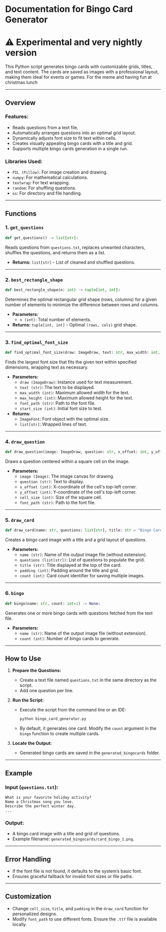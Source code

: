 # Documentation for Bingo Card Generator

# :warning: Experimental and very nightly version

This Python script generates bingo cards with customizable grids, titles, and text content. The cards are saved as images with a professional layout, making them ideal for events or games. For the meme and having fun at christmas lunch

---

## Overview

### Features:
- Reads questions from a text file.
- Automatically arranges questions into an optimal grid layout.
- Dynamically adjusts font size to fit text within cells.
- Creates visually appealing bingo cards with a title and grid.
- Supports multiple bingo cards generation in a single run.

### Libraries Used:
- `PIL (Pillow)`: For image creation and drawing.
- `numpy`: For mathematical calculations.
- `textwrap`: For text wrapping.
- `random`: For shuffling questions.
- `os`: For directory and file handling.

---

## Functions

### 1. **`get_questions`**
```python
def get_questions() -> list[str]:
```
Reads questions from `questions.txt`, replaces unwanted characters, shuffles the questions, and returns them as a list.

- **Returns:** `list[str]` - List of cleaned and shuffled questions.

---

### 2. **`best_rectangle_shape`**
```python
def best_rectangle_shape(n: int) -> tuple[int, int]:
```
Determines the optimal rectangular grid shape (rows, columns) for a given number of elements to minimize the difference between rows and columns.

- **Parameters:**
  - `n (int)`: Total number of elements.
- **Returns:** `tuple[int, int]` - Optimal `(rows, cols)` grid shape.

---

### 3. **`find_optimal_font_size`**
```python
def find_optimal_font_size(draw: ImageDraw, text: str, max_width: int, max_height: int, font_path: str ="arial.ttf", start_size: int=24) -> tuple[ImageFont, list[str]]:
```
Finds the largest font size that fits the given text within specified dimensions, wrapping text as necessary.

- **Parameters:**
  - `draw (ImageDraw)`: Instance used for text measurement.
  - `text (str)`: The text to be displayed.
  - `max_width (int)`: Maximum allowed width for the text.
  - `max_height (int)`: Maximum allowed height for the text.
  - `font_path (str)`: Path to the font file.
  - `start_size (int)`: Initial font size to test.
- **Returns:** 
  - `ImageFont`: Font object with the optimal size.
  - `list[str]`: Wrapped lines of text.

---

### 4. **`draw_question`**
```python
def draw_question(image: ImageDraw, question: str, x_offset: int, y_offset: int, cell_size: int, font_path: str="roboto.ttf") -> None:
```
Draws a question centered within a square cell on the image.

- **Parameters:**
  - `image (Image)`: The image canvas for drawing.
  - `question (str)`: Text to display.
  - `x_offset (int)`: X-coordinate of the cell's top-left corner.
  - `y_offset (int)`: Y-coordinate of the cell's top-left corner.
  - `cell_size (int)`: Size of the square cell.
  - `font_path (str)`: Path to the font file.

---

### 5. **`draw_card`**
```python
def draw_card(name: str, questions: list[str], title: str = "Bingo Card", padding: int = 20, count: int = 1) -> None:
```
Creates a bingo card image with a title and a grid layout of questions.

- **Parameters:**
  - `name (str)`: Name of the output image file (without extension).
  - `questions (list[str])`: List of questions to populate the grid.
  - `title (str)`: Title displayed at the top of the card.
  - `padding (int)`: Padding around the title and grid.
  - `count (int)`: Card count identifier for saving multiple images.

---

### 6. **`bingo`**
```python
def bingo(name: str, count: int=1) -> None:
```
Generates one or more bingo cards with questions fetched from the text file.

- **Parameters:**
  - `name (str)`: Name of the output image file (without extension).
  - `count (int)`: Number of bingo cards to generate.

---

## How to Use

1. **Prepare the Questions:**
   - Create a text file named `questions.txt` in the same directory as the script.
   - Add one question per line.

2. **Run the Script:**
   - Execute the script from the command line or an IDE:
     ```bash
     python bingo_card_generator.py
     ```
   - By default, it generates one card. Modify the `count` argument in the `bingo` function to create multiple cards.

3. **Locate the Output:**
   - Generated bingo cards are saved in the `generated_bingocards` folder.

---

## Example

### Input (`questions.txt`):
```text
What is your favorite holiday activity?
Name a Christmas song you love.
Describe the perfect winter day.
...
```

### Output:
- A bingo card image with a title and grid of questions.
- Example filename: `generated_bingocards/card_bingo_1.png`.

---

## Error Handling
- If the font file is not found, it defaults to the system’s basic font.
- Ensures graceful fallback for invalid font sizes or file paths.

---

## Customization
- Change `cell_size`, `title`, and `padding` in the `draw_card` function for personalized designs.
- Modify `font_path` to use different fonts. Ensure the `.ttf` file is available locally.



